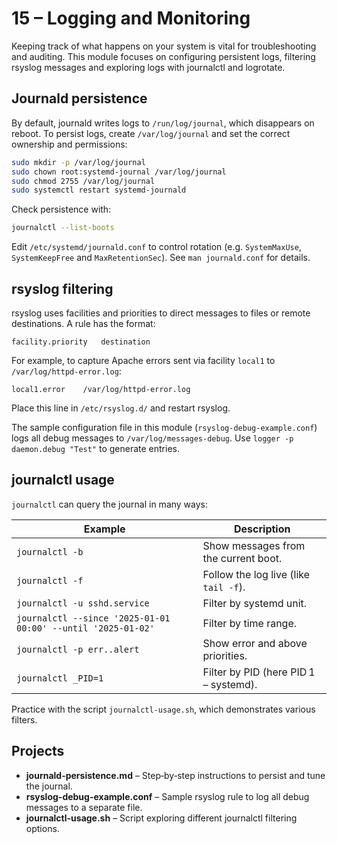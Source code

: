 # 15 – Logging and Monitoring

Keeping track of what happens on your system is vital for troubleshooting and auditing.  This module focuses on configuring persistent logs, filtering rsyslog messages and exploring logs with journalctl and logrotate.

## Journald persistence

By default, journald writes logs to `/run/log/journal`, which disappears on reboot.  To persist logs, create `/var/log/journal` and set the correct ownership and permissions:

```bash
sudo mkdir -p /var/log/journal
sudo chown root:systemd-journal /var/log/journal
sudo chmod 2755 /var/log/journal
sudo systemctl restart systemd-journald
```

Check persistence with:

```bash
journalctl --list-boots
```

Edit `/etc/systemd/journald.conf` to control rotation (e.g. `SystemMaxUse`, `SystemKeepFree` and `MaxRetentionSec`).  See `man journald.conf` for details.

## rsyslog filtering

rsyslog uses facilities and priorities to direct messages to files or remote destinations.  A rule has the format:

```
facility.priority   destination
```

For example, to capture Apache errors sent via facility `local1` to `/var/log/httpd-error.log`:

```rsyslog
local1.error    /var/log/httpd-error.log
```

Place this line in `/etc/rsyslog.d/` and restart rsyslog.

The sample configuration file in this module (`rsyslog-debug-example.conf`) logs all debug messages to `/var/log/messages-debug`.  Use `logger -p daemon.debug "Test"` to generate entries.

## journalctl usage

`journalctl` can query the journal in many ways:

| Example | Description |
|--------|-------------|
| `journalctl -b` | Show messages from the current boot. |
| `journalctl -f` | Follow the log live (like `tail -f`). |
| `journalctl -u sshd.service` | Filter by systemd unit. |
| `journalctl --since '2025-01-01 00:00' --until '2025-01-02'` | Filter by time range. |
| `journalctl -p err..alert` | Show error and above priorities. |
| `journalctl _PID=1` | Filter by PID (here PID 1 – systemd). |

Practice with the script `journalctl-usage.sh`, which demonstrates various filters.

## Projects

- **journald-persistence.md** – Step‑by‑step instructions to persist and tune the journal.
- **rsyslog-debug-example.conf** – Sample rsyslog rule to log all debug messages to a separate file.
- **journalctl-usage.sh** – Script exploring different journalctl filtering options.